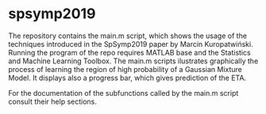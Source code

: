 # spsymp2019
The repository contains the main.m script, which shows the usage of the techniques introduced in the SpSymp2019 paper by Marcin Kuropatwiński. Running the program of the repo requires MATLAB base and the Statistics and Machine Learning Toolbox.
The main.m scripts ilustrates graphically the process of learning the region of high probability of a Gaussian Mixture Model. It displays also a progress bar, which gives prediction of the ETA.

For the documentation of the subfunctions called by the main.m script consult their help sections.
